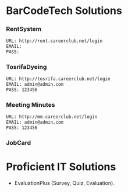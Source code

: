 # BarCodeTech Solutions

### RentSystem

```bash
URL: http://rent.careerclub.net/login
EMAIL: 
PASS: 
```
### TosrifaDyeing

```bash
URL: http://tosrifa.careerclub.net/login
EMAIL: admin@admin.com
PASS: 123456
```
### Meeting Minutes

```bash
URL: http://mm.careerclub.net/login
EMAIL: admin@admin.com
PASS: 123456
```
### JobCard

# Proficient IT Solutions

* EvaluationPlus (Survey, Quiz, Evaluation).
